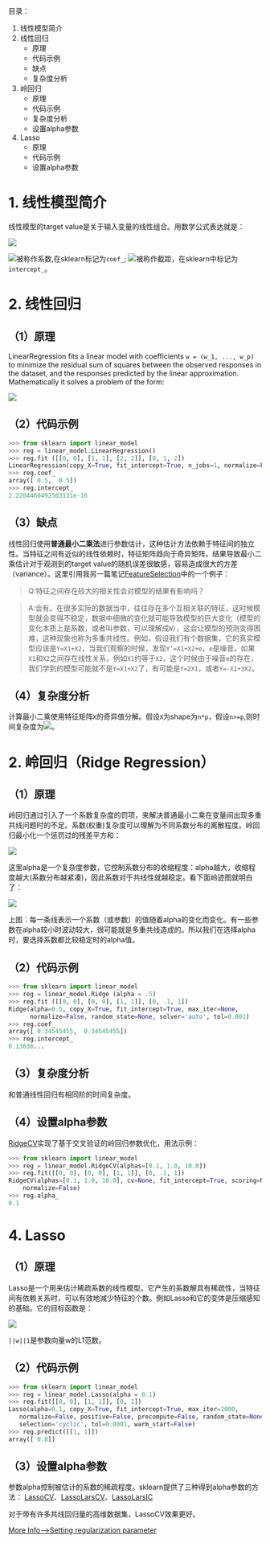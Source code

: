 目录：
1. 线性模型简介
2. 线性回归
    - 原理
    - 代码示例
    - 缺点
    - 复杂度分析
3. 岭回归
    - 原理
    - 代码示例
    - 复杂度分析
    - 设置alpha参数
4. Lasso
    - 原理
    - 代码示例
    - 设置alpha参数

# 1. 线性模型简介
线性模型的target value是关于输入变量的线性组合。用数学公式表达就是：

![](http://scikit-learn.org/stable/_images/math/334dd847bce79ed52a760f02b3efd8faefdb6e8b.png)

![](http://scikit-learn.org/stable/_images/math/843835b028b47682b57b538b10dc03336f27a34d.png)被称作系数,在sklearn标记为`coef_`; ![](http://scikit-learn.org/stable/_images/math/faafb19d9d95d41a5554bd1b8d8ca2e16a89935d.png)被称作截距，在sklearn中标记为`intercept_`。

# 2. 线性回归
## （1）原理
LinearRegression fits a linear model with coefficients `w = (w_1, ..., w_p)` to minimize the residual sum of squares between the observed responses in the dataset, and the responses predicted by the linear approximation. Mathematically it solves a problem of the form:

![](http://scikit-learn.org/stable/_images/math/e8e92a5482d9327d939e7a17946a8a1b98006018.png)

## （2）代码示例
```python
>>> from sklearn import linear_model
>>> reg = linear_model.LinearRegression()
>>> reg.fit ([[0, 0], [1, 1], [2, 2]], [0, 1, 2])
LinearRegression(copy_X=True, fit_intercept=True, n_jobs=1, normalize=False)
>>> reg.coef_
array([ 0.5,  0.5])
>>> reg.intercept_
2.2204460492503131e-16
```
## （3）缺点
线性回归使用**普通最小二乘法**进行参数估计，这种估计方法依赖于特征间的独立性。当特征之间有近似的线性依赖时，特征矩阵趋向于奇异矩阵，结果导致最小二乘估计对于观测到的target value的随机误差很敏感，容易造成很大的方差（variance）。这里引用我另一篇笔记[FeatureSelection](https://github.com/wangjiang0624/Note/blob/master/MachineLearning/FeatureSelection.md)中的一个例子：
> Q:特征之间存在较大的相关性会对模型的结果有影响吗？

> A:会有。在很多实际的数据当中，往往存在多个互相关联的特征，这时候模型就会变得不稳定，数据中细微的变化就可能导致模型的巨大变化（模型的变化本质上是系数，或者叫参数，可以理解成`W`），这会让模型的预测变得困难，这种现象也称为多重共线性。例如，假设我们有个数据集，它的真实模型应该是`Y=X1+X2`，当我们观察的时候，发现`Y’=X1+X2+e`，`e`是噪音。如果`X1`和`X2`之间存在线性关系，例如`X1`约等于`X2`，这个时候由于噪音`e`的存在，我们学到的模型可能就不是`Y=X1+X2`了，有可能是`Y=2X1`，或者`Y=-X1+3X2`。
## （4）复杂度分析
计算最小二乘使用特征矩阵`X`的奇异值分解。假设`X`为shape为`n*p`，假设`n>=p`,则时间复杂度为![](http://scikit-learn.org/stable/_images/math/ed6ddbbf57a29a1b9e7a4afd3898df76d7cff16e.png)。

# 2. 岭回归（Ridge Regression）
## （1）原理
岭回归通过引入了一个系数复杂度的罚项，来解决普通最小二乘在变量间出现多重共线问题时的不足。系数(权重)复杂度可以理解为不同系数分布的离散程度。岭回归最小化一个惩罚过的残差平方和：

![](http://scikit-learn.org/stable/_images/math/48dbdad39c89539c714a825c0c0d5524eb526851.png)

这里alpha是一个复杂度参数，它控制系数分布的收缩程度：alpha越大，收缩程度越大(系数分布越紧凑)，因此系数对于共线性就越稳定。看下面岭迹图就明白了：

![](http://scikit-learn.org/stable/_images/sphx_glr_plot_ridge_path_001.png)

上图：每一条线表示一个系数（或参数）的值随着alpha的变化而变化。有一些参数在alpha较小时波动较大，很可能就是多重共线造成的。所以我们在选择alpha时，要选择系数都比较稳定时的alpha值。

## （2）代码示例
```python
>>> from sklearn import linear_model
>>> reg = linear_model.Ridge (alpha = .5)
>>> reg.fit ([[0, 0], [0, 0], [1, 1]], [0, .1, 1]) 
Ridge(alpha=0.5, copy_X=True, fit_intercept=True, max_iter=None,
      normalize=False, random_state=None, solver='auto', tol=0.001)
>>> reg.coef_
array([ 0.34545455,  0.34545455])
>>> reg.intercept_ 
0.13636...
```

## （3）复杂度分析
和普通线性回归有相同阶的时间复杂度。

## （4）设置alpha参数
[RidgeCV](http://scikit-learn.org/stable/modules/generated/sklearn.linear_model.RidgeCV.html#sklearn.linear_model.RidgeCV)实现了基于交叉验证的岭回归参数优化，用法示例：
```python
>>> from sklearn import linear_model
>>> reg = linear_model.RidgeCV(alphas=[0.1, 1.0, 10.0])
>>> reg.fit([[0, 0], [0, 0], [1, 1]], [0, .1, 1])       
RidgeCV(alphas=[0.1, 1.0, 10.0], cv=None, fit_intercept=True, scoring=None,
    normalize=False)
>>> reg.alpha_                                      
0.1
```

# 4. Lasso
## （1）原理
Lasso是一个用来估计稀疏系数的线性模型。它产生的系数解具有稀疏性，当特征间有依赖关系时，可以有效地减少特征的个数。例如Lasso和它的变体是压缩感知的基础。它的目标函数是：

![](http://scikit-learn.org/stable/_images/math/07c30d8004d4406105b2547be4f3050048531656.png)

`||w||1`是参数向量w的L1范数。

## （2）代码示例
```python
>>> from sklearn import linear_model
>>> reg = linear_model.Lasso(alpha = 0.1)
>>> reg.fit([[0, 0], [1, 1]], [0, 1])
Lasso(alpha=0.1, copy_X=True, fit_intercept=True, max_iter=1000,
   normalize=False, positive=False, precompute=False, random_state=None,
   selection='cyclic', tol=0.0001, warm_start=False)
>>> reg.predict([[1, 1]])
array([ 0.8])
```
## （3）设置alpha参数
参数alpha控制被估计的系数的稀疏程度。sklearn提供了三种得到alpha参数的方法：
[LassoCV](http://scikit-learn.org/stable/modules/generated/sklearn.linear_model.LassoCV.html#sklearn.linear_model.LassoCV)、[LassoLarsCV](http://scikit-learn.org/stable/modules/generated/sklearn.linear_model.LassoLarsCV.html#sklearn.linear_model.LassoLarsCV)、[LassoLarsIC](http://scikit-learn.org/stable/modules/generated/sklearn.linear_model.LassoLarsIC.html#sklearn.linear_model.LassoLarsIC)

对于带有许多共线回归量的高维数据集，LassoCV效果更好。

[More Info——>Setting regularization parameter](http://scikit-learn.org/stable/modules/linear_model.html#setting-regularization-parameter)